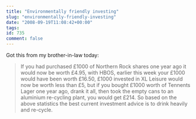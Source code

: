 ```yaml
---
title: "Environmentally friendly investing"
slug: "environmentally-friendly-investing"
date: "2008-09-19T11:08:42+00:00"
tags:
id: 735
comment: false
---
```


Got this from my brother-in-law today:
> If you had purchased £1000 of Northern Rock shares one year ago it would now be worth £4.95, with HBOS, earlier this week your £1000 would have been worth £16.50, £1000 invested in XL Leisure would now be worth less than £5, but if you bought £1000 worth of Tennents Lager one year ago, drank it all, then took the empty cans to an aluminium re-cycling plant, you would get £214\. So based on the above statistics the best current investment advice is to drink heavily and re-cycle.
